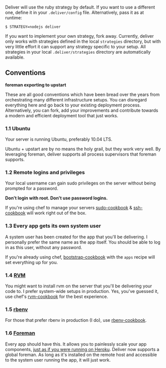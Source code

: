 Deliver will use the ruby strategy by default. If you want to use a different
one, define it in your `.deliver/config` file. Alternatively, pass it as at runtime:

    $ STRATEGY=nodejs deliver

If you want to implement your own strategy, fork away. Currently,
deliver only works with strategies defined in the local `strategies`
directory, but with very little effort it can support any strategy
specific to your setup.  All strategies in your local
`.deliver/strategies` directory are automatically available.



## Conventions

**foreman exporting to upstart**

These are all good conventions which have been bread over the years from
orchestrating many different infrastructure setups. You can disregard
everything here and go back to your existing deployment process. Alternatively,
you can fork, add your improvements and contribute towards a modern and
efficient deployment tool that just works.

### 1.1 Ubuntu

Your server is running Ubuntu, preferably 10.04 LTS.

Ubuntu + upstart are by no means the holy grail, but they work very
well. By leveraging foreman, deliver supports all process supervisors
that foreman supports.

### 1.2 Remote logins and privileges

Your local username can gain sudo privileges on the server without being
prompted for a password.

**Don't login with root. Don't use password logins.**

If you're using chef to manage your servers
[sudo-cookbook](https://github.com/opscode/cookbooks/tree/master/sudo) &
[ssh-cookbook](https://github.com/gchef/ssh-cookbook) will work right out of
the box.

### 1.3 Every app gets its own system user

A system user has been created for the app that you'll be delivering. I
personally prefer the same name as the app itself. You should be able to log in
as this user, without any password.

If you're already using chef,
[bootstrap-cookbook](https://github.com/gchef/bootstrap-cookbook) with the
`apps` recipe will set everything up for you. 

### 1.4 [RVM](http://rvm.io/)

You might want to install rvm on the server that you'll be delivering your code to. I
prefer system-wide setups in production. Yes, you've guessed it, use chef's
[rvm-cookbook](https://github.com/gchef/rvm-cookbook) for the best experience.

### 1.5 [rbenv](https://github.com/sstephenson/rbenv)

For those that prefer rbenv in production (I do), use
[rbenv-cookbook](https://github.com/gchef/rbenv-cookbook).

### 1.6 [Foreman](https://github.com/ddollar/foreman)

Every app should have this. It allows you to painlessly scale your app
components, [just as if you were running on
Heroku](http://devcenter.heroku.com/articles/procfile). Deliver now
supports a global foreman. As long as it's installed on the remote host
and accessible to the system user running the app, it will just work.
